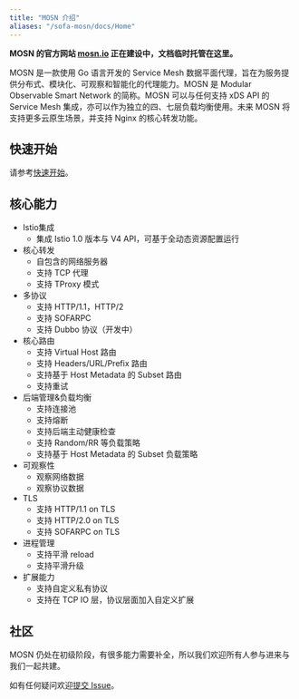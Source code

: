 ```yaml
---
title: "MOSN 介绍"
aliases: "/sofa-mosn/docs/Home"
---
```


**MOSN 的官方网站 [mosn.io](http://mosn.io) 正在建设中，文档临时托管在这里。**

MOSN 是一款使用 Go 语言开发的 Service Mesh 数据平面代理，旨在为服务提供分布式、模块化、可观察和智能化的代理能力。MOSN 是 Modular Observable Smart Network 的简称。MOSN 可以与任何支持 xDS API 的 Service Mesh 集成，亦可以作为独立的四、七层负载均衡使用。未来 MOSN 将支持更多云原生场景，并支持 Nginx 的核心转发功能。

## 快速开始

请参考[快速开始](../quick-start-setup)。

## 核心能力

+ Istio集成
    + 集成 Istio 1.0 版本与 V4 API，可基于全动态资源配置运行
+ 核心转发
    + 自包含的网络服务器
    + 支持 TCP 代理
    + 支持 TProxy 模式
+ 多协议
    + 支持 HTTP/1.1，HTTP/2
    + 支持 SOFARPC
    + 支持 Dubbo 协议（开发中）
+ 核心路由
    + 支持 Virtual Host 路由
    + 支持 Headers/URL/Prefix 路由
    + 支持基于 Host Metadata 的 Subset 路由
    + 支持重试
+ 后端管理&负载均衡
    + 支持连接池
    + 支持熔断
    + 支持后端主动健康检查
    + 支持 Random/RR 等负载策略
    + 支持基于 Host Metadata 的 Subset 负载策略
+ 可观察性
    + 观察网络数据
    + 观察协议数据
+ TLS
    + 支持 HTTP/1.1 on TLS
    + 支持 HTTP/2.0 on TLS
    + 支持 SOFARPC on TLS
+ 进程管理
    + 支持平滑 reload
    + 支持平滑升级
+ 扩展能力
    + 支持自定义私有协议
    + 支持在 TCP IO 层，协议层面加入自定义扩展

## 社区

MOSN 仍处在初级阶段，有很多能力需要补全，所以我们欢迎所有人参与进来与我们一起共建。

如有任何疑问欢迎[提交 Issue](https://github.com/mosn/mosn/issues)。
